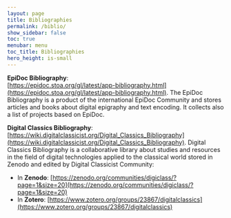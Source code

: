 ```yaml
---
layout: page
title: Bibliographies
permalink: /biblio/
show_sidebar: false
toc: true
menubar: menu
toc_title: Bibliographies
hero_height: is-small
---
```


**EpiDoc Bibliography**:   
[https://epidoc.stoa.org/gl/latest/app-bibliography.html](https://epidoc.stoa.org/gl/latest/app-bibliography.html). 
The EpiDoc Bibliography is a product of the international EpiDoc Community and stores articles and books about digital epigraphy and text encoding. It collects also a list of projects based on EpiDoc.

**Digital Classics Bibliography**:   
[https://wiki.digitalclassicist.org/Digital_Classics_Bibliography](https://wiki.digitalclassicist.org/Digital_Classics_Bibliography).
Digital Classics Bibliography is a collaborative library about studies and resources in the field of digital technologies applied to the classical world stored in Zenodo and
 edited by Digital Classicist Community:
 
 - In **Zenodo**: [https://zenodo.org/communities/digiclass/?page=1&size=20](https://zenodo.org/communities/digiclass/?page=1&size=20)
 - In **Zotero**: [https://www.zotero.org/groups/23867/digitalclassics](https://www.zotero.org/groups/23867/digitalclassics)